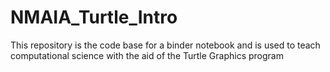 # NMAIA_Turtle_Intro
This repository is the code base for a binder notebook and is used to teach computational science with the aid of the Turtle Graphics program
